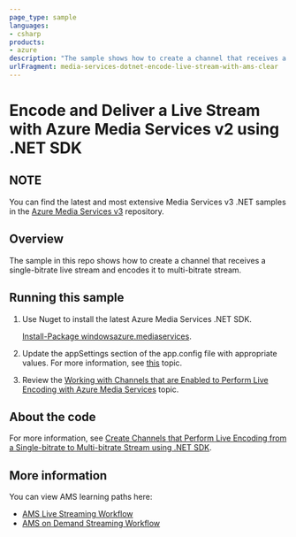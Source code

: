 ```yaml
---
page_type: sample
languages:
- csharp
products:
- azure
description: "The sample shows how to create a channel that receives a single-bitrate live stream and encodes it to multi-bitrate stream."
urlFragment: media-services-dotnet-encode-live-stream-with-ams-clear
---
```


# Encode and Deliver a Live Stream with Azure Media Services v2 using .NET SDK

## NOTE
 
You can find the latest and most extensive Media Services v3 .NET samples in the [Azure Media Services v3](https://github.com/Azure-Samples/media-services-v3-dotnet) repository.

## Overview

The sample in this repo shows how to create a channel that receives a single-bitrate live stream and encodes it to multi-bitrate stream.

## Running this sample

1. Use Nuget to install the latest Azure Media Services .NET SDK.
	
	[Install-Package windowsazure.mediaservices](https://www.nuget.org/packages/windowsazure.mediaservices).
2. Update the appSettings section of the app.config file with appropriate values. For more information, see [this](https://docs.microsoft.com/azure/media-services/media-services-use-aad-auth-to-access-ams-api) topic.

	<appSettings>
		<add key="AMSAADTenantDomain" value="tenant"/>
		<add key="AMSRESTAPIEndpoint" value="endpoint"/>
		<add key="AMSClientId" value="id"/>
		<add key="AMSClientSecret" value="secret"/>
	</appSettings>

3. Review the [Working with Channels that are Enabled to Perform Live Encoding with Azure Media Services](http://azure.microsoft.com/documentation/articles/media-services-manage-live-encoder-enabled-channels/) topic.

## About the code

For more information, see [Create Channels that Perform Live Encoding from a Single-bitrate to Multi-bitrate Stream using .NET SDK](https://azure.microsoft.com/en-us/documentation/articles/media-services-dotnet-creating-live-encoder-enabled-channel/).

## More information

You can view AMS learning paths here:

- [AMS Live Streaming Workflow](http://azure.microsoft.com/documentation/learning-paths/media-services-streaming-live/)
- [AMS on Demand Streaming Workflow](http://azure.microsoft.com/documentation/learning-paths/media-services-streaming-on-demand/)
